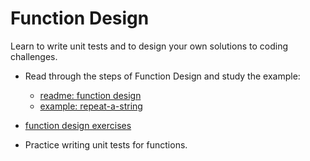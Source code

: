 # Function Design

Learn to write unit tests and to design your own solutions to coding challenges.

- Read through the steps of Function Design and study the example:

  - [readme: function design](../2-write/1-function-design/README.md)
  - [example: repeat-a-string](../2-write/1-function-design/examples/repeat-a-string)

- [function design exercises](../2-write/1-function-design/exercises/)

- Practice writing unit tests for functions.


